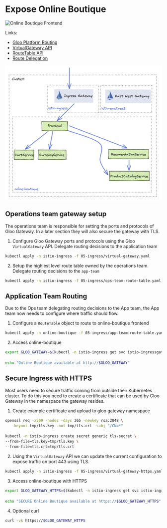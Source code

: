 # Expose Online Boutique

![Online Boutique Frontend](../images/online-boutique-frontend-1.png)

Links:
- [Gloo Platform Routing](https://docs.solo.io/gloo-mesh-enterprise/latest/routing/)
- [VirtualGateway API](https://docs.solo.io/gloo-mesh-enterprise/latest/reference/api/virtual_gateway/)
- [RouteTable API](https://docs.solo.io/gloo-mesh-enterprise/latest/reference/api/route_table/)
- [Route Delegation](https://docs.solo.io/gloo-mesh-enterprise/latest/routing/rt-delegation/)

![Ingress Traffic](../images/ingress.png)

## Operations team gateway setup

The operations team is responsible for setting the ports and protocols of Gloo Gateway. In a later section they will also secure the gateway with TLS.

1. Configure Gloo Gateway ports and protocols using the Gloo `VirtualGateway` API. Delegate routing decisions to the application team
```sh
kubectl apply -n istio-ingress -f 05-ingress/virtual-gateway.yaml
```

2. Setup the highlest level route table owned by the operations team. Delegate routing decisions to the `app-team`
```sh
kubectl apply -n istio-ingress -f 05-ingress/ops-team-route-table.yaml
```

## Application Team Routing

Due to the Ops team delegating routing decisions to the App team, the App team now needs to configure where traffic should flow.

1. Configure a `RouteTable` object to route to online-boutique frontend
```sh
kubectl apply -n online-boutique -f 05-ingress/app-team-route-table.yaml
```

2. Access online-boutique
```sh
export GLOO_GATEWAY=$(kubectl -n istio-ingress get svc istio-ingressgateway -o jsonpath='{.status.loadBalancer.ingress[0].*}'):80

echo "Online Boutique available at http://$GLOO_GATEWAY"
```

## Secure Ingress with HTTPS

Most users need to secure traffic coming from outside their Kubernetes cluster. To do this you need to create a certificate that can be used by Gloo Gateway in the namespace the gateway resides. 

1. Create example certificate and upload to gloo gateway namespace
```sh
openssl req -x509 -nodes -days 365 -newkey rsa:2048 \
   -keyout tmp/tls.key -out tmp/tls.crt -subj "/CN=*"

kubectl -n istio-ingress create secret generic tls-secret \
--from-file=tls.key=tmp/tls.key \
--from-file=tls.crt=tmp/tls.crt
```

2. Using the `VirtualGateway` API we can update the current configuration to expose traffic on port 443 using TLS.
```sh
kubectl apply -n istio-ingress -f 05-ingress/virtual-gateway-https.yaml
```

3. Access online-boutique with HTTPS
```sh
export GLOO_GATEWAY_HTTPS=$(kubectl -n istio-ingress get svc istio-ingressgateway -o jsonpath='{.status.loadBalancer.ingress[0].*}'):443

echo "SECURE Online Boutique available at https://$GLOO_GATEWAY_HTTPS"
```

4. Optional curl
```sh
curl -vk https://$GLOO_GATEWAY_HTTPS
```
